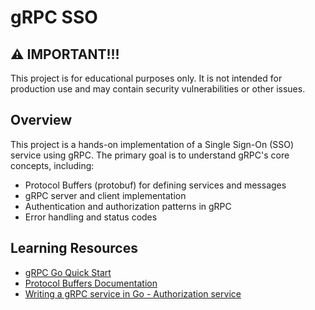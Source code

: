 # gRPC SSO

## ⚠️ IMPORTANT!!!
This project is for educational purposes only. It is not intended for production use and may contain security vulnerabilities or other issues.

## Overview

This project is a hands-on implementation of a Single Sign-On (SSO) service using gRPC. The primary goal is to understand gRPC's core concepts, including:

- Protocol Buffers (protobuf) for defining services and messages
- gRPC server and client implementation
- Authentication and authorization patterns in gRPC
- Error handling and status codes

## Learning Resources

- [gRPC Go Quick Start](https://grpc.io/docs/languages/go/quickstart/)
- [Protocol Buffers Documentation](https://developers.google.com/protocol-buffers)
- [Writing a gRPC service in Go - Authorization service](https://youtu.be/EURjTg5fw-E?si=w3o1mQO7TNXasxIb)